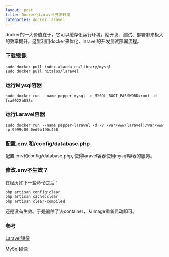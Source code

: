 ```yaml
---
layout: post
title: Docker化Laravel开发环境
categories: docker laravel
---
```

docker的一大价值在于，它可以缓存化运行环境，给开发、测试、部署带来极大的效率提升。这里利用docker来优化，laravel的开发测试部署流程。

### 下载镜像
```
sudo docker pull index.alauda.cn/library/mysql
sudo docker pull hitalos/laravel
```

### 运行Mysql容器
```
sudo docker run --name pepper-mysql -e MYSQL_ROOT_PASSWORD=root -d fca0022b833c
```

### 运行Laravel容器
```
sudo docker run --name pepper-laravel -d -v /var/www/laravel:/var/www -p 9999:80 0ed9b190c468
```

### 配置.env.和/config/database.php
配置.env和config/database.php, 使得laravel容器使用mysql容器的服务。

### 修改.env不生效？
在经历如下一些命令之后：
```
php artisan config:clear
php artisan cache:clear
php artisan clear-compiled
```
还是没有生效。于是删除了该container，从image重新启动即可。



### 参考
[Laravel镜像](https://hub.docker.com/r/hitalos/laravel/)

[MySql镜像](https://hub.alauda.cn/repos/library/mysql)
